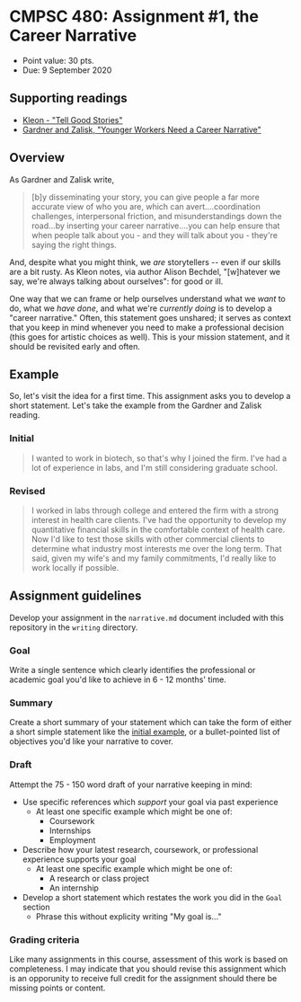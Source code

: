 # CMPSC 480: Assignment #1, the Career Narrative

* Point value: 30 pts.
* Due: 9 September 2020

## Supporting readings

* [Kleon - "Tell Good Stories"](https://github.com/allegheny-college-cmpsc-480-fall-2020/course-materials/blob/main/Readings/Austin%20Kleon%20-%20Show%20Your%20Work%20-%20Chapter%205%20-%20Tell%20Good%20Stories.pdf)
* [Gardner and Zalisk, "Younger Workers Need a Career Narrative"](https://github.com/allegheny-college-cmpsc-480-fall-2020/course-materials/blob/main/Readings/HBR%20-%20Younger%20Workers%20Need%20a%20Career%20Narrative.pdf)

## Overview

As Gardner and Zalisk write,

> [b]y disseminating your story, you can give people a far more accurate view of who you are, which can avert....coordination challenges, interpersonal friction, and misunderstandings down the road...by inserting your career narrative....you can help ensure that when people talk about you - and they will talk about you - they're saying the right things.

And, despite what you might think, we _are_ storytellers -- even if our skills are a bit rusty. As Kleon notes, via author Alison Bechdel, "[w]hatever we say, we're always talking about ourselves": for good or ill.

One way that we can frame or help ourselves understand what we _want_ to do, what we _have done_, and what we're _currently doing_ is to develop a "career narrative." Often, this statement goes unshared; it serves as context that you keep in mind whenever you need to make a professional decision (this goes for artistic choices as well). This is your mission statement, and it should be revisited early and often. 

## Example

So, let's visit the idea for a first time. This assignment asks you to develop a short statement. Let's take the example from the Gardner and Zalisk reading.

### Initial

> I wanted to work in biotech, so that's why I joined the firm. I've had a lot of experience in labs, and I'm still considering graduate school.

### Revised

> I worked in labs through college and entered the firm with a strong interest in health care clients. I've had the opportunity to develop my quantitative financial skills in the comfortable context of health care. Now I'd like to test those skills with other commercial clients to determine what industry most interests me over the long term. That said, given my wife's and my family commitments, I'd really like to work locally if possible.

## Assignment guidelines

Develop your assignment in the `narrative.md` document included with this repository in the `writing` directory.

### Goal

Write a single sentence which clearly identifies the professional or academic goal you'd like to achieve in 6 - 12 months' time.

### Summary 

Create a short summary of your statement which can take the form of either a short simple statement like the [initial example](#Initial), or a bullet-pointed list of objectives you'd like your narrative to cover.

### Draft

Attempt the 75 - 150 word draft of your narrative keeping in mind:

* Use specific references which _support_ your goal via past experience
  * At least one specific example which might be one of:
    * Coursework
    * Internships
    * Employment
* Describe how your latest research, coursework, or professional experience supports your goal
  * At least one specific example which might be one of:
    * A research or class project
    * An internship
* Develop a short statement which restates the work you did in the `Goal` section
  * Phrase this without explicity writing "My goal is..."

### Grading criteria

Like many assignments in this course, assessment of this work is based on completeness. I may indicate that you should revise this assignment which is an opporunity to receive full credit for the assignment should there be missing points or content.